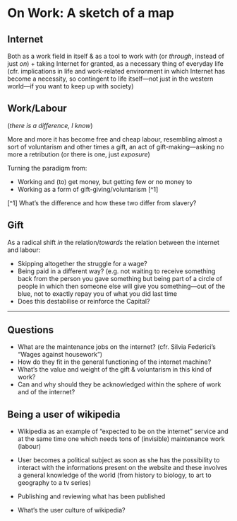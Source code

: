 # On Work: A sketch of a map

## Internet
Both as a work field in itself & as a tool to work *with* (or *through*, instead of just *on*)
+
taking Internet for granted, as a necessary thing of everyday life (cfr. implications in life and work-related environment in which Internet has become a necessity, so contingent to life itself—not just in the western world—if you want to keep up with society)

## Work/Labour
(*there is a difference, I know*)

More and more it has become free and cheap labour, resembling almost a sort of voluntarism and other times a gift, an act of gift-making—asking no more a retribution (or there is one, just *exposure*)

Turning the paradigm from:
* Working and (to) get money, but getting few or no money
to
* Working as a form of gift-giving/voluntarism [^1]

[^1] What’s the difference and how these two differ from slavery?

## Gift

As a radical shift *in* the relation/*towards* the relation between the internet and labour:
* Skipping altogether the struggle for a wage?
* Being paid in a different way? (e.g. not waiting to receive something back from the person you gave something but being part of a circle of people in which then someone else will give you something—out of the blue, not to exactly repay you of what you did last time
* Does this destabilise or reinforce the Capital?

* * *

## Questions

* What are the maintenance jobs on the internet?
(cfr. Silvia Federici’s “Wages against housework”)
* How do they fit in the general functioning of the internet machine?
* What’s the value and weight of the gift & voluntarism in this kind of work?
* Can and why should they be acknowledged within the sphere of work and of the internet?

## Being a user of wikipedia

* Wikipedia as an example of “expected to be on the internet” service and at the same time one which needs tons of (invisible) maintenance work (labour)
* User becomes a political subject as soon as she has the possibility to interact with the informations present on the website and these involves a general knowledge of the world (from history to biology, to art to geography to a tv series)
* Publishing and reviewing what has been published

* What’s the user culture of wikipedia?